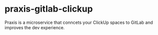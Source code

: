# praxis-gitlab-clickup
Praxis is a microservice that conncets your ClickUp spaces to GitLab and improves the dev experience. 
